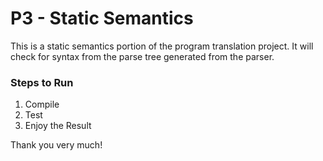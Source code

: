 # P3 - Static Semantics

This is a static semantics portion of the program translation project. It will check for syntax from the parse tree generated from the parser.

### Steps to Run

1. Compile
2. Test
3. Enjoy the Result

Thank you very much!